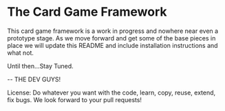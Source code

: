 The Card Game Framework
============================================================

This card game framework is a work in progress and nowhere near even a prototype stage. As we move forward and get some of the base pieces in place we will update this README and include installation instructions and what not.

Until then...Stay Tuned.

-- THE DEV GUYS!

License: Do whatever you want with the code, learn, copy, reuse, extend, fix bugs. We look forward to your pull requests!

